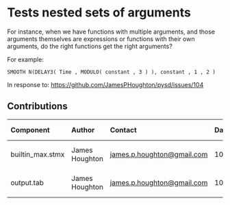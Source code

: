 Tests nested sets of arguments
============
For instance, when we have functions with multiple arguments, and those arguments themselves are expressions or functions with their own arguments, do the right functions get the right arguments?

For example:
```
SMOOTH N(DELAY3( Time , MODULO( constant , 3 ) ), constant , 1 , 2 )
```

In response to: https://github.com/JamesPHoughton/pysd/issues/104

Contributions
-------------

| Component             | Author          | Contact                    | Date    | Software Version          |
|:--------------------- |:--------------- |:-------------------------- |:------- |:------------------------- |
| builtin_max.stmx      | James Houghton    | james.p.houghton@gmail.com      | 10/7/16 | Vensim for Mac 6.4b     |
| output.tab            | James Houghton    | james.p.houghton@gmail.com      | 10/7/16 | Vensim for Mac 6.4b    |
